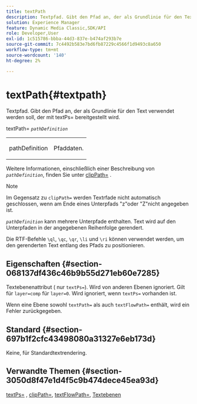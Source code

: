 ```yaml
---
title: textPath
description: Textpfad. Gibt den Pfad an, der als Grundlinie für den Text verwendet werden soll, der mit textPs= bereitgestellt wird.
solution: Experience Manager
feature: Dynamic Media Classic,SDK/API
role: Developer,User
exl-id: 1c515786-bbba-44d3-837e-b474af293b7e
source-git-commit: 7c4492b583e7bd6fb87229c4566f1d9493c8a650
workflow-type: tm+mt
source-wordcount: '140'
ht-degree: 2%

---
```


# textPath{#textpath}

Textpfad. Gibt den Pfad an, der als Grundlinie für den Text verwendet werden soll, der mit textPs= bereitgestellt wird.

textPath= *`pathDefinition`*

<table id="simpletable_74F549E8625B483A9B334B24A7EB6D22"> 
 <tr class="strow"> 
  <td class="stentry"> <p><span class="varname"> pathDefinition</span> </p> </td> 
  <td class="stentry"> <p>Pfaddaten. </p></td> 
 </tr> 
</table>

Weitere Informationen, einschließlich einer Beschreibung von *`pathDefinition`*, finden Sie unter [clipPath=](../../../../../is-api/http-ref/image-serving-api-ref/c-http-protocol-reference/c-command-reference/r-clippath.md#reference-8139b1b52dc54749b51b109521ddf83d) .

>[!NOTE]
>
>Im Gegensatz zu `clipPath=` werden Textrfade nicht automatisch geschlossen, wenn am Ende eines Unterpfads &quot;z&quot;oder &quot;Z&quot;nicht angegeben ist.

*`pathDefinition`* kann mehrere Unterpfade enthalten. Text wird auf den Unterpfaden in der angegebenen Reihenfolge gerendert.

Die RTF-Befehle `\ql`, `\qc`, `\qr`, `\li` und `\ri` können verwendet werden, um den gerenderten Text entlang des Pfads zu positionieren.

## Eigenschaften {#section-068137df436c46b9b55d271eb60e7285}

Textebenenattribut ( nur `textPs=`). Wird von anderen Ebenen ignoriert. Gilt für `layer=comp` für `layer=0`. Wird ignoriert, wenn `textPs=` vorhanden ist.

Wenn eine Ebene sowohl `textPath=` als auch `textFlowPath=` enthält, wird ein Fehler zurückgegeben.

## Standard {#section-697b1f2cfc43498080a31327e6eb173d}

Keine, für Standardtextrendering.

## Verwandte Themen {#section-3050d8f47e1d4f5c9b474dece45ea93d}

[textPs=](../../../../../is-api/http-ref/image-serving-api-ref/c-http-protocol-reference/c-command-reference/r-textps.md#reference-4209a2a6169f44278da2647cfb0cd767) , [clipPath=](../../../../../is-api/http-ref/image-serving-api-ref/c-http-protocol-reference/c-command-reference/r-clippath.md#reference-8139b1b52dc54749b51b109521ddf83d), [textFlowPath=](../../../../../is-api/http-ref/image-serving-api-ref/c-http-protocol-reference/c-command-reference/r-textflowpath.md#reference-0b8d9493d71342f0b6a64a6d221584ef), [Textebenen](../../../../../is-api/http-ref/image-serving-api-ref/c-http-protocol-reference/c-text-formatting/r-text-layers.md#reference-47e78cfb18134db5ab09e17af14a6a8f)
